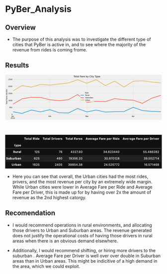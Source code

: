 # PyBer_Analysis
## Overview
* <p> The purpose of this analysis was to investigate the different type of cities that PyBer is active in, and to see where the majority of the revenue from rides is coming frome. 

## Results

![PyBer Analysis](analysis/PyBer_fare_summary.png)

<br>

![PyBer Analysis](resources/PyBer_Summary.png)

* <p> Here you can see that overall, the Urban cities had the most  rides, privers, and the most revenue per city by an extremely wide margin. While Urban cities were lower in Average Fare per Ride and Average Fare per Driver, this is made up for by having over 2x the amount of revenue as the 2nd highest catorgy. 

## Recomendation
* <p> I would recommend operations in rural environments, and allocating those drivers to Urban and Suburban areas. The revenue generated does not justify the operational costs of having those drivers in rural areas when there is an obvious demand elsewhere. </p>
* <p> Additionally, I would recommend shifting, or hiring more drivers to the suburban . Average Fare per Driver is well over over double in Suburban areas than in Urban areas. This might be indicitive of a high demand in the area, which we could exploit. 